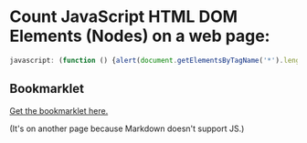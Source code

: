 # Count JavaScript HTML DOM Elements (Nodes) on a web page:

```js
javascript: (function () {alert(document.getElementsByTagName('*').length); }());
```

## Bookmarklet

<a href="https://wmeredith.github.io/Bookmarklet-Counting-JavaScript-HTML-DOM-Elements-Nodes-/" title="Link to Count JavaScript HTML DOM Elements (Nodes) on Page">Get the bookmarklet here.</a>

(It's on another page because Markdown doesn't support JS.)
